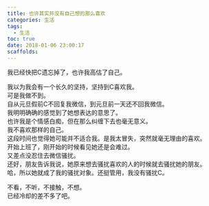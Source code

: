 ```yaml
---
title: 也许其实并没有自己想的那么喜欢
categories: 生活
tags:
  - 生活
toc: true
date: 2018-01-06 23:00:17
scaffolds:
---
```

我已经快把C遗忘掉了，也许我高估了自己。
<!-- more -->
我以为我会有一个长久的坚持，坚持到C喜欢我。  
可是我做不到。  
自从元旦假前C不回复我微信，到元旦前一天还不回我微信。  
我明明确确的感觉到了她想表达的意思了。  
也许我是个情感白痴，但在那么纠缠下去也毫无意义。  
我不喜欢那样的自己。  
这段时间也觉得她可能并不适合我。是我太冒失，突然就毫无理由的喜欢。  
开始上班了，刚开始的时候看见她还是会难过。  
又差点没忍住去微信骚扰。  
还好，朋友告诉我说，她原来想去骚扰喜欢的人的时候就去骚扰她的朋友。  
哈，所以她就成了我的骚扰对象。还挺管用，我没有骚扰C。  

不看，不听，不接触，不想。  
已经冷却的差不多了吧。


